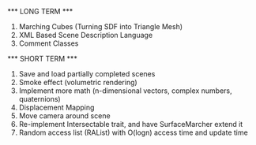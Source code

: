 *** LONG TERM ***
  1.  Marching Cubes (Turning SDF into Triangle Mesh)
  2.  XML Based Scene Description Language
  3.  Comment Classes

*** SHORT TERM ***
  1.  Save and load partially completed scenes
  2.  Smoke effect (volumetric rendering)
  3.  Implement more math (n-dimensional vectors, complex numbers, quaternions)
  4.  Displacement Mapping
  5.  Move camera around scene
  6.  Re-implement Intersectable trait, and have SurfaceMarcher extend it
  10. Random access list (RAList) with O(logn) access time and update time